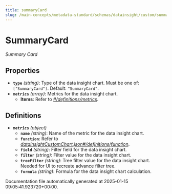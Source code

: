 ```yaml
---
title: summaryCard
slug: /main-concepts/metadata-standard/schemas/datainsight/custom/summarycard
---
```


# SummaryCard

*Summary Card*

## Properties

- **`type`** *(string)*: Type of the data insight chart. Must be one of: `["SummaryCard"]`. Default: `"SummaryCard"`.
- **`metrics`** *(array)*: Metrics for the data insight chart.
  - **Items**: Refer to *[#/definitions/metrics](#definitions/metrics)*.
## Definitions

- **`metrics`** *(object)*
  - **`name`** *(string)*: Name of the metric for the data insight chart.
  - **`function`**: Refer to *[dataInsightCustomChart.json#/definitions/function](#taInsightCustomChart.json#/definitions/function)*.
  - **`field`** *(string)*: Filter field for the data insight chart.
  - **`filter`** *(string)*: Filter value for the data insight chart.
  - **`treeFilter`** *(string)*: Tree filter value for the data insight chart. Needed for UI to recreate advance filter tree.
  - **`formula`** *(string)*: Formula for the data insight chart calculation.


Documentation file automatically generated at 2025-01-15 09:05:41.923720+00:00.
